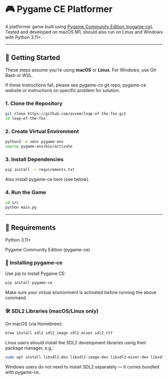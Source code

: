 # 🎮 Pygame CE Platformer

A platformer game built using [Pygame Community Edition (pygame-ce)](https://pyga.me/docs/).  
Tested and developed on macOS M1, should also run on Linux and Windows with Python 3.11+.

---

## 🚀 Getting Started

These steps assume you're using **macOS** or **Linux**. For Windows, use Git Bash or WSL.

If these instructions fail, please see pygame-ce git repo, pygame-ce website or instructions on specific problem for solution.

### 1. Clone the Repository

```bash
git clone https://github.com/avvem/leap-of-the-fox.git
cd leap-of-the-fox
```

### 2. Create Virtual Environment
```bash
python3 -m venv pygame-env
source pygame-env/bin/activate
```

### 3. Install Dependencies
```bash
pip install -r requirements.txt
```
Also install pygame-ce here (see below).

### 4. Run the Game
```bash
cd src
python main.py
```

---

## 🧰 Requirements
Python 3.11+

Pygame Community Edition (pygame-ce)

### 🔧 Installing pygame-ce
Use pip to install Pygame CE:

```bash
pip install pygame-ce
```
Make sure your virtual environment is activated before running the above command.

### 🛠 SDL2 Libraries (macOS/Linux only)
On macOS (via Homebrew):

```bash
brew install sdl2 sdl2_image sdl2_mixer sdl2_ttf
```
Linux users should install the SDL2 development libraries using their package manager, e.g.:

```bash
sudo apt install libsdl2-dev libsdl2-image-dev libsdl2-mixer-dev libsdl2-ttf-dev
```
Windows users do not need to install SDL2 separately — it comes bundled with pygame-ce.
